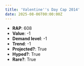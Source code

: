 ```yaml
---
title: 'Valentine''s Day Cap 2014'
date: 2025-08-06T00:00:00Z
---
```

- **RAP**: 608
- **Value**: -1
- **Demand level**: -1
- **Trend**: -1
- **Projected?**: True
- **Hyped?**: True
- **Rare?**: True
